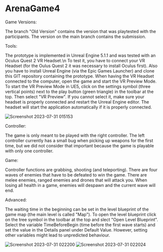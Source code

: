 # ArenaGame4

Game Versions:

The branch "Old Version" contains the version that was playtested with the participants. 
The version on the main branch contains the submission.

Tools:

The prototype is implemented in Unreal Engine 5.1.1 and was tested with an Oculus Quest 2 VR Headset.\n
To test it, you have to connect your VR Headset (for the Oulus Quest 2 it was necessary to install Oculus first).
Also you have to install Unreal Engine (via the Epic Games Launcher) and clone this GIT repository containing the prototype.
When having the VR Headset connected to the computer, open the game and start the VR Preview Mode.
To start the VR Preview Mode in UE5, click on the settings symbol (three vertical points) next to the play button (green triangle) in the toolbar at the top.
Then select "VR Preview". If you cannot select it, make sure your headset is properly connected and restart the Unreal Engine editor.
The headset will start the application automatically if it is properly connected.

![Screenshot 2023-07-31 015153](https://github.com/MilosDenck/ArenaGame4/assets/132711859/3801427f-4221-4aee-8a19-94ac3ec7359b)

Controller:

The game is only meant to be played  with the right controller. The left controller currently has a small bug when picking up weapons for the first time, 
but we did not consider that important because the game is playable with only one controller.

Game:

Controller functions are grabbing, shooting (and teleporting). 
There are four waves of enemies that have to be defeated to win the game. 
There are melee enemies, ranged enemies and drones that will attack you.
When losing all health in a game, enemies will despawn and the current wave will end.

Advanced:

The waiting time in the beginning can be set in the level blueprint of the game map (the main level is called "Map").
To open the level blueprint click on the tree symbol in the toolbar at the top and slect "Open Level Blueprint".
Select the variable TimeBeforeBegin (time before the first wave starts) and set the value in the Details panel under Default Value.
However, setting other variables might lead to unpredicted behaviour.

![Screenshot 2023-07-31 022200](https://github.com/MilosDenck/ArenaGame4/assets/132711859/e45a4080-5362-46d9-baac-2c44427a1fb3)
![Screenshot 2023-07-31 022024](https://github.com/MilosDenck/ArenaGame4/assets/132711859/ad2f39fa-6742-4ea1-b251-ca820e6e27c3)
